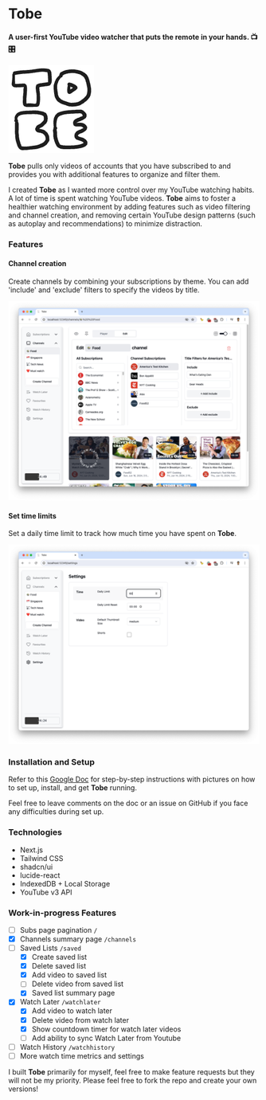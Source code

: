 # Tobe 

#### A user-first YouTube video watcher that puts the remote in your hands. 📺 🎛️

![](public/favicon.png)

**Tobe** pulls only videos of accounts that you have subscribed to and provides you with additional features to organize and filter them.

I created **Tobe** as I wanted more control over my YouTube watching habits. A lot of time is spent watching YouTube videos. **Tobe** aims to foster a healthier watching environment by adding features such as video filtering and channel creation, and removing certain YouTube design patterns (such as autoplay and recommendations) to minimize distraction.

### Features

#### Channel creation

Create channels by combining your subscriptions by theme. You can add 'include' and 'exclude' filters to specify the videos by title.

![](public/feature_channels.png)

#### Set time limits

Set a daily time limit to track how much time you have spent on **Tobe**.

![](public/feature_timelimit.png)

### Installation and Setup

Refer to this [Google Doc](https://docs.google.com/document/d/1-1kwc8BPncW82U872F2eX-EaFXsm5cgBr5bh1R11EdU/edit) for step-by-step instructions with pictures on how to set up, install, and get **Tobe** running.

Feel free to leave comments on the doc or an issue on GitHub if you face any difficulties during set up.

### Technologies

- Next.js
- Tailwind CSS
- shadcn/ui
- lucide-react
- IndexedDB + Local Storage
- YouTube v3 API

### Work-in-progress Features

- [ ] Subs page pagination `/`
- [x] Channels summary page `/channels`
- [ ] Saved Lists `/saved`
  - [x] Create saved list
  - [x] Delete saved list
  - [x] Add video to saved list
  - [ ] Delete video from saved list
  - [x] Saved list summary page
- [x] Watch Later `/watchlater`
  - [x] Add video to watch later
  - [x] Delete video from watch later
  - [x] Show countdown timer for watch later videos
  - [ ] Add ability to sync Watch Later from Youtube
- [ ] Watch History `/watchhistory`
- [ ] More watch time metrics and settings

I built **Tobe** primarily for myself, feel free to make feature requests but they will not be my priority. Please feel free to fork the repo and create your own versions!
